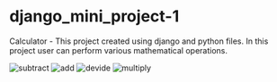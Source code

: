# django_mini_project-1
Calculator - This  project created using django and python files. In this project user can perform various mathematical operations. 

![subtract](https://user-images.githubusercontent.com/91747307/152673801-9304efb8-9fbf-4a08-9bc1-44276214efb1.JPG)
![add](https://user-images.githubusercontent.com/91747307/152673803-b6203d3a-1764-4c7d-96db-e105dd8df483.JPG)
![devide](https://user-images.githubusercontent.com/91747307/152673805-38bf940a-2246-42e4-8077-d683ccc8b84d.JPG)
![multiply](https://user-images.githubusercontent.com/91747307/152673807-352750a4-e0f9-41ec-b8e4-fcb67fc13ea9.JPG)
